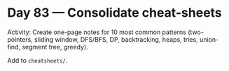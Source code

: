 # Day 83 — Consolidate cheat-sheets

Activity: Create one-page notes for 10 most common patterns (two-pointers, sliding window, DFS/BFS, DP, backtracking, heaps, tries, union-find, segment tree, greedy).

Add to `cheatsheets/`.
